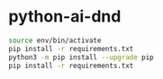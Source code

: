 # python-ai-dnd

```sh
source env/bin/activate
pip install -r requirements.txt
python3 -m pip install --upgrade pip
pip install -r requirements.txt
```


